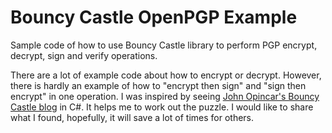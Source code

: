 # Bouncy Castle OpenPGP Example
Sample code of how to use Bouncy Castle library to perform PGP encrypt, decrypt, sign and verify operations.

There are a lot of example code about how to encrypt or decrypt. However, there is hardly an example of how to "encrypt then sign" and "sign then encrypt" in one operation.
I was inspired by seeing [John Opincar's Bouncy Castle blog](https://jopinblog.wordpress.com/2008/06/23/pgp-single-pass-sign-and-encrypt-with-bouncy-castle/) in C#. It helps me to work out the puzzle.
I would like to share what I found, hopefully, it will save a lot of times for others.
